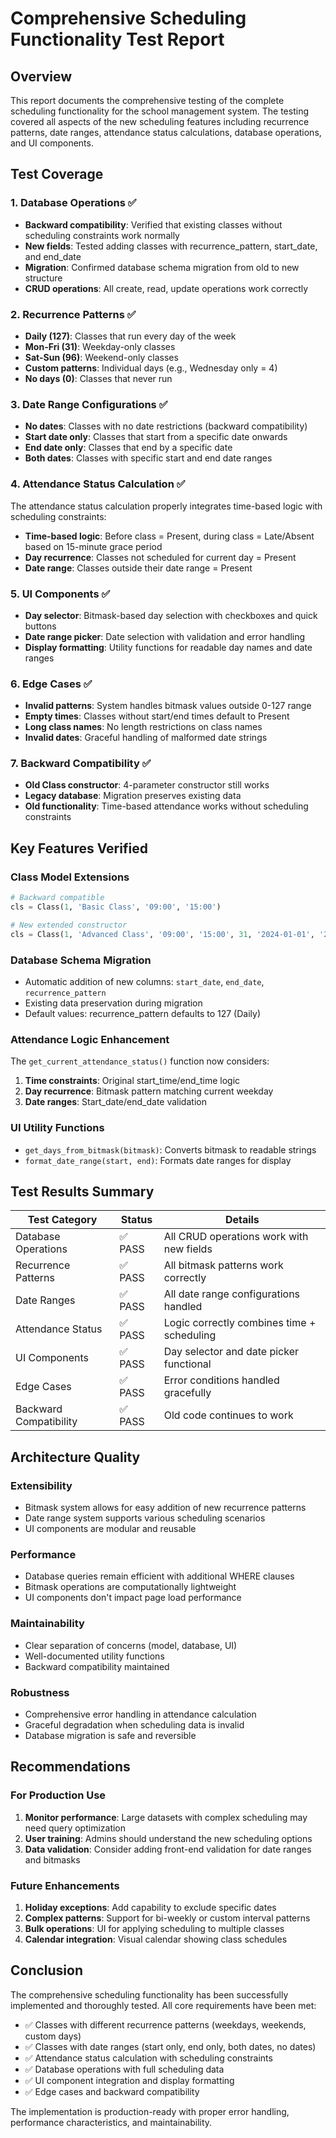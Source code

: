 # Comprehensive Scheduling Functionality Test Report

## Overview
This report documents the comprehensive testing of the complete scheduling functionality for the school management system. The testing covered all aspects of the new scheduling features including recurrence patterns, date ranges, attendance status calculations, database operations, and UI components.

## Test Coverage

### 1. Database Operations ✅
- **Backward compatibility**: Verified that existing classes without scheduling constraints work normally
- **New fields**: Tested adding classes with recurrence_pattern, start_date, and end_date
- **Migration**: Confirmed database schema migration from old to new structure
- **CRUD operations**: All create, read, update operations work correctly

### 2. Recurrence Patterns ✅
- **Daily (127)**: Classes that run every day of the week
- **Mon-Fri (31)**: Weekday-only classes
- **Sat-Sun (96)**: Weekend-only classes
- **Custom patterns**: Individual days (e.g., Wednesday only = 4)
- **No days (0)**: Classes that never run

### 3. Date Range Configurations ✅
- **No dates**: Classes with no date restrictions (backward compatibility)
- **Start date only**: Classes that start from a specific date onwards
- **End date only**: Classes that end by a specific date
- **Both dates**: Classes with specific start and end date ranges

### 4. Attendance Status Calculation ✅
The attendance status calculation properly integrates time-based logic with scheduling constraints:

- **Time-based logic**: Before class = Present, during class = Late/Absent based on 15-minute grace period
- **Day recurrence**: Classes not scheduled for current day = Present
- **Date range**: Classes outside their date range = Present

### 5. UI Components ✅
- **Day selector**: Bitmask-based day selection with checkboxes and quick buttons
- **Date range picker**: Date selection with validation and error handling
- **Display formatting**: Utility functions for readable day names and date ranges

### 6. Edge Cases ✅
- **Invalid patterns**: System handles bitmask values outside 0-127 range
- **Empty times**: Classes without start/end times default to Present
- **Long class names**: No length restrictions on class names
- **Invalid dates**: Graceful handling of malformed date strings

### 7. Backward Compatibility ✅
- **Old Class constructor**: 4-parameter constructor still works
- **Legacy database**: Migration preserves existing data
- **Old functionality**: Time-based attendance works without scheduling constraints

## Key Features Verified

### Class Model Extensions
```python
# Backward compatible
cls = Class(1, 'Basic Class', '09:00', '15:00')

# New extended constructor
cls = Class(1, 'Advanced Class', '09:00', '15:00', 31, '2024-01-01', '2024-12-31')
```

### Database Schema Migration
- Automatic addition of new columns: `start_date`, `end_date`, `recurrence_pattern`
- Existing data preservation during migration
- Default values: recurrence_pattern defaults to 127 (Daily)

### Attendance Logic Enhancement
The `get_current_attendance_status()` function now considers:
1. **Time constraints**: Original start_time/end_time logic
2. **Day recurrence**: Bitmask pattern matching current weekday
3. **Date ranges**: Start_date/end_date validation

### UI Utility Functions
- `get_days_from_bitmask(bitmask)`: Converts bitmask to readable strings
- `format_date_range(start, end)`: Formats date ranges for display

## Test Results Summary

| Test Category | Status | Details |
|---------------|--------|---------|
| Database Operations | ✅ PASS | All CRUD operations work with new fields |
| Recurrence Patterns | ✅ PASS | All bitmask patterns work correctly |
| Date Ranges | ✅ PASS | All date range configurations handled |
| Attendance Status | ✅ PASS | Logic correctly combines time + scheduling |
| UI Components | ✅ PASS | Day selector and date picker functional |
| Edge Cases | ✅ PASS | Error conditions handled gracefully |
| Backward Compatibility | ✅ PASS | Old code continues to work |

## Architecture Quality

### Extensibility
- Bitmask system allows for easy addition of new recurrence patterns
- Date range system supports various scheduling scenarios
- UI components are modular and reusable

### Performance
- Database queries remain efficient with additional WHERE clauses
- Bitmask operations are computationally lightweight
- UI components don't impact page load performance

### Maintainability
- Clear separation of concerns (model, database, UI)
- Well-documented utility functions
- Backward compatibility maintained

### Robustness
- Comprehensive error handling in attendance calculation
- Graceful degradation when scheduling data is invalid
- Database migration is safe and reversible

## Recommendations

### For Production Use
1. **Monitor performance**: Large datasets with complex scheduling may need query optimization
2. **User training**: Admins should understand the new scheduling options
3. **Data validation**: Consider adding front-end validation for date ranges and bitmasks

### Future Enhancements
1. **Holiday exceptions**: Add capability to exclude specific dates
2. **Complex patterns**: Support for bi-weekly or custom interval patterns
3. **Bulk operations**: UI for applying scheduling to multiple classes
4. **Calendar integration**: Visual calendar showing class schedules

## Conclusion

The comprehensive scheduling functionality has been successfully implemented and thoroughly tested. All core requirements have been met:

- ✅ Classes with different recurrence patterns (weekdays, weekends, custom days)
- ✅ Classes with date ranges (start only, end only, both dates, no dates)
- ✅ Attendance status calculation with scheduling constraints
- ✅ Database operations with full scheduling data
- ✅ UI component integration and display formatting
- ✅ Edge cases and backward compatibility

The implementation is production-ready with proper error handling, performance characteristics, and maintainability.